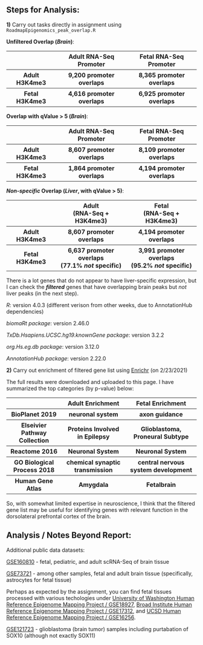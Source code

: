 ## Steps for Analysis:

**1)** Carry out tasks directly in assignment using `RoadmapEpigenomics_peak_overlap.R`

**Unfiltered Overlap (*Brain*)**:

<table>
  <tbody>
    <tr>
      <th align="center"></th>
      <th align="center"><b>Adult RNA-Seq Promoter</b></th>
	  <th align="center"><b>Fetal RNA-Seq Promoter</b></th>
    </tr>
     <tr>
      <th align="center"><b>Adult H3K4me3</b></th>
      <th align="center">9,200 promoter overlaps</th>
	  <th align="center">8,365 promoter overlaps</th>
    </tr>
     <tr>
      <th align="center"><b>Fetal H3K4me3</b></th>
      <th align="center">4,616 promoter overlaps</th>
	  <th align="center">6,925 promoter overlaps</th>
    </tr>
</tbody>
</table>

**Overlap with qValue > 5 (*Brain*)**:

<table>
  <tbody>
    <tr>
      <th align="center"></th>
      <th align="center"><b>Adult RNA-Seq Promoter</b></th>
	  <th align="center"><b>Fetal RNA-Seq Promoter</b></th>
    </tr>
     <tr>
      <th align="center"><b>Adult H3K4me3</b></th>
      <th align="center">8,607 promoter overlaps</th>
	  <th align="center">8,109 promoter overlaps</th>
    </tr>
     <tr>
      <th align="center"><b>Fetal H3K4me3</b></th>
      <th align="center">1,864 promoter overlaps</th>
	  <th align="center">4,194 promoter overlaps</th>
    </tr>
</tbody>
</table>

***Non-specific* Overlap (*Liver*, with qValue > 5)**:

<table>
  <tbody>
    <tr>
      <th align="center"></th>
      <th align="center"><b>Adult<br>(RNA-Seq + H3K4me3)</b></th>
	  <th align="center"><b>Fetal<br>(RNA-Seq + H3K4me3)</b></th>
    </tr>
     <tr>
      <th align="center"><b>Adult H3K4me3</b></th>
      <th align="center">8,607 promoter overlaps</th>
	  <th align="center">4,194 promoter overlaps</th>
    </tr>
     <tr>
      <th align="center"><b>Fetal H3K4me3</b></th>
	     <th align="center">6,637 promoter overlaps<br>(77.1% <i>not</i> specific)</th>
	<th align="center"> 3,991 promoter overlaps<br>(95.2% <i>not</i> specific)</th>
    </tr>
</tbody>
</table>

There is a lot genes that do not appear to have liver-specific expression, but I can check the ***filtered*** genes that have overlapping brain peaks but *not* liver peaks (in the next step).

*R*: version 4.0.3 (different verison from other weeks, due to AnnotationHub dependencies)

*biomaRt package*: version 2.46.0

*TxDb.Hsapiens.UCSC.hg19.knownGene package*: version 3.2.2

*org.Hs.eg.db package*: version 3.12.0

*AnnotationHub package*: version 2.22.0

**2)** Carry out enrichment of filtered gene list using [Enrichr](https://maayanlab.cloud/Enrichr/) (on 2/23/2021)

The full results were downloaded and uploaded to this page.  I have summarized the top categories (by p-value) below:

<table>
  <tbody>
    <tr>
      <th align="center"></th>
      <th align="center"><b>Adult Enrichment</b></th>
	<th align="center"><b>Fetal Enrichment</b></th>
    </tr>
     <tr>
      <th align="center"><b>BioPlanet 2019</b></th>
      <th align="center">neuronal system</th>
	<th align="center">axon guidance</th>
    </tr>
     <tr>
      <th align="center"><b>Elseivier Pathway Collection</b></th>
      <th align="center">Proteins Involved in Epilepsy</th>
	<th align="center">Glioblastoma, Proneural Subtype</th>
    </tr>
     <tr>
      <th align="center"><b>Reactome 2016</b></th>
      <th align="center">Neuronal System</th>
	<th align="center">Neuronal System</th>
    </tr>
     <tr>
      <th align="center"><b>GO Biological Process 2018</b></th>
      <th align="center">chemical synaptic transmission</th>
	<th align="center">central nervous system development</th>
    </tr>
     <tr>
      <th align="center"><b>Human Gene Atlas</b></th>
      <th align="center">Amygdala</th>
	<th align="center">Fetalbrain</th>
    </tr>
</tbody>
</table>

So, with somewhat limited expertise in neuroscience, I think that the filtered gene list may be useful for identifying genes with relevant function in the dorsolateral prefrontal cortex of the brain.

## Analysis / Notes Beyond Report:

Additional public data datasets:

[GSE160810](https://www.ncbi.nlm.nih.gov/geo/query/acc.cgi?acc=GSE160810) - fetal, pediatric, and adult scRNA-Seq of brain tissue

[GSE73721](https://www.ncbi.nlm.nih.gov/geo/query/acc.cgi?acc=GSE73721) - among other samples, fetal and adult brain tissue (specifically, astrocytes for fetal tissue)

Perhaps as expected by the assignment, you can find fetal tissues processed with various techologies under [University of Washington Human Reference Epigenome Mapping Project / GSE18927](https://www.ncbi.nlm.nih.gov/geo/query/acc.cgi?acc=GSE18927), [Broad Institute Human Reference Epigenome Mapping Project / GSE17312](https://www.ncbi.nlm.nih.gov/geo/query/acc.cgi?acc=GSE17312), and [	UCSD Human Reference Epigenome Mapping Project / GSE16256](https://www.ncbi.nlm.nih.gov/geo/query/acc.cgi?acc=GSE16256).

[GSE121723](https://www.ncbi.nlm.nih.gov/geo/query/acc.cgi?acc=GSE121723) - glioblastoma (brain tumor) samples including purtabation of SOX10 (although not exactly SOX11)
